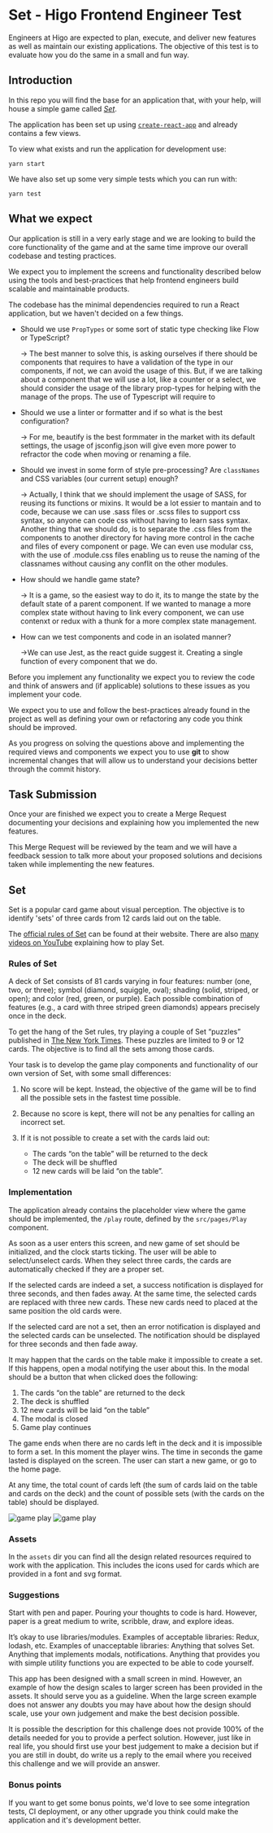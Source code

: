# Set - Higo Frontend Engineer Test

Engineers at Higo are expected to plan, execute, and deliver new features as well as maintain our existing applications. The objective of this test is to evaluate how you do the same in a small and fun way.

## Introduction

In this repo you will find the base for an application that, with your help, will house a simple game called [_Set_](https://en.wikipedia.org/wiki/Set_(game)).

The application has been set up using [`create-react-app`](https://github.com/facebook/create-react-app) and already contains a few views.

To view what exists and run the application for development use:

```
yarn start
```

We have also set up some very simple tests which you can run with:

```
yarn test
```

## What we expect

Our application is still in a very early stage and we are looking to build the core functionality of the game and at the same time improve our overall codebase and testing practices.

We expect you to implement the screens and functionality described below using the tools and best-practices that help frontend engineers build scalable and maintainable products.

The codebase has the minimal dependencies required to run a React application, but we haven't decided on a few things.

* Should we use `PropTypes` or some sort of static type checking like Flow or TypeScript?

    -> The best manner to solve this, is asking ourselves if there should be components that requires to have a validation of the type in our components, if not, we can avoid the usage of this. But, if we are talking about a component that we will use a lot, like a counter or a select, we should consider the usage of the library prop-types for helping with the manage of the props. The use of Typescript will require to  

* Should we use a linter or formatter and if so what is the best configuration?
    
    -> For me, beautify is the best formmater in the market with its default settings, the usage of jsconfig.json will give even more power to refractor the code when moving or renaming a file.

* Should we invest in some form of style pre-processing? Are `classNames` and CSS variables (our current setup) enough?

    -> Actually, I think that we should implement the usage of SASS, for reusing its functions or mixins. It would be a lot essier to mantain and to code, because we can use .sass files or .scss files to support css syntax, so anyone can code css without having to learn sass syntax. Another thing that we should do, is to separate the .css files from the components to another directory for having more control in the cache and files of every component or page.
    We can even use modular css, with the use of .module.css files enabling us to reuse the naming of the classnames without causing any conflit on the other modules.

* How should we handle game state?
    
    ->  It is a game, so the easiest way to do it, its to mange the state by the default state of a parent component. If we wanted to manage a more complex state without having to link every component, we can use contenxt or redux with a thunk for a more complex state management.

* How can we test components and code in an isolated manner?

    ->We can use Jest, as the react guide suggest it. Creating a single function of every component that we do.

Before you implement any functionality we expect you to review the code and think of answers and (if applicable) solutions to these issues as you implement your code.

We expect you to use and follow the best-practices already found in the project as well as defining your own or refactoring any code you think should be improved.

As you progress on solving the questions above and implementing the required views and components we expect you to use **git** to show incremental changes that will allow us to understand your decisions better through the commit history.

## Task Submission

Once your are finished we expect you to create a Merge Request documenting your decisions and explaining how you implemented the new features.

This Merge Request will be reviewed by the team and we will have a feedback session to talk more about your proposed solutions and decisions taken while implementing the new features.

## Set

Set is a popular card game about visual perception. The objective is to identify 'sets' of three cards from 12 cards laid out on the table.

The [official rules of Set](https://www.setgame.com/sites/default/files/instructions/SET%20INSTRUCTIONS%20-%20ENGLISH.pdf) can be found at their website. There are also [many videos on YouTube](https://www.youtube.com/results?search_query=set+card) explaining how to play Set.

### Rules of Set

A deck of Set consists of 81 cards varying in four features: number (one, two, or three); symbol (diamond, squiggle, oval); shading (solid, striped, or open); and color (red, green, or purple). Each possible combination of features (e.g., a card with three striped green diamonds) appears precisely once in the deck.

To get the hang of the Set rules, try playing a couple of Set “puzzles” published in [The New York Times](https://www.nytimes.com/puzzles/set). These puzzles are limited to 9 or 12 cards. The objective is to find all the sets among those cards.

Your task is to develop the game play components and functionality of our own version of Set, with some small differences:

1. No score will be kept. Instead, the objective of the game will be to find all the possible sets in the fastest time possible.

2. Because no score is kept, there will not be any penalties for calling an incorrect set.

3. If it is not possible to create a set with the cards laid out:
    * The cards “on the table” will be returned to the deck
    * The deck will be shuffled
    * 12 new cards will be laid “on the table”.

### Implementation

The application already contains the placeholder view where the game should be implemented, the `/play` route, defined by the `src/pages/Play` component.

As soon as a user enters this screen, and new game of set should be initialized, and the clock starts ticking. The user will be able to select/unselect cards. When they select three cards, the cards are automatically checked if they are a proper set.

If the selected cards are indeed a set, a success notification is displayed for three seconds, and then fades away. At the same time, the selected cards are replaced with three new cards. These new cards need to placed at the same position the old cards were.

If the selected card are not a set, then an error notification is displayed and the selected cards can be unselected. The notification should be displayed for three seconds and then fade away.

It may happen that the cards on the table make it impossible to create a set. If this happens, open a modal notifying the user about this. In the modal should be a button that when clicked does the following:

1. The cards “on the table” are returned to the deck
2. The deck is shuffled
3. 12 new cards will be laid “on the table”
4. The modal is closed
5. Game play continues

The game ends when there are no cards left in the deck and it is impossible to form a set. In this moment the player wins. The time in seconds the game lasted is displayed on the screen. The user can start a new game, or go to the home page.

At any time, the total count of cards left (the sum of cards laid on the table and cards on the deck) and the count of possible sets (with the cards on the table) should be displayed.

![game play](assets/game-play-1.png)
![game play](assets/game-play-2.png)

### Assets

In the `assets` dir you can find all the design related resources required to work with the application. This includes the icons used for cards which are provided in a font and svg format.

### Suggestions

Start with pen and paper. Pouring your thoughts to code is hard. However, paper is a great medium to write, scribble, draw, and explore ideas.

It’s okay to use libraries/modules. Examples of acceptable libraries: Redux, lodash, etc. Examples of unacceptable libraries: Anything that solves Set. Anything that implements modals, notifications. Anything that provides you with simple utility functions you are expected to be able to code yourself.

This app has been designed with a small screen in mind. However, an example of how the design scales to larger screen has been provided in the assets. It should serve you as a guideline. When the large screen example does not answer any doubts you may have about how the design should scale, use your own judgement and make the best decision possible.

It is possible the description for this challenge does not provide 100% of the details needed for you to provide a perfect solution. However, just like in real life, you should first use your best judgement to make a decision but if you are still in doubt, do write us a reply to the email where you received this challenge and we will provide an answer.

### Bonus points

If you want to get some bonus points, we'd love to see some integration tests, CI deployment, or any other upgrade you think could make the application and it's development better.
